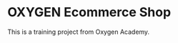 # OXYGEN Ecommerce Shop 
This is a training project from Oxygen Academy.                                                          
  
  
 
 
